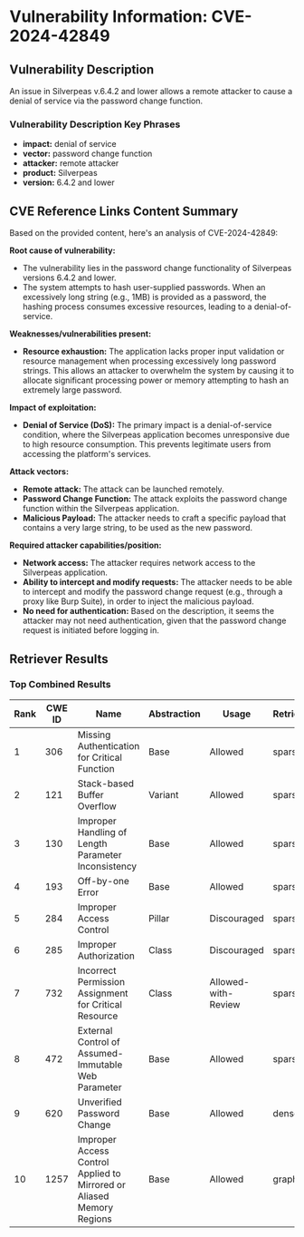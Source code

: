 # Vulnerability Information: CVE-2024-42849

## Vulnerability Description
An issue in Silverpeas v.6.4.2 and lower allows a remote attacker to cause a denial of service via the password change function.

### Vulnerability Description Key Phrases
- **impact:** denial of service
- **vector:** password change function
- **attacker:** remote attacker
- **product:** Silverpeas
- **version:** 6.4.2 and lower

## CVE Reference Links Content Summary
Based on the provided content, here's an analysis of CVE-2024-42849:

**Root cause of vulnerability:**

*   The vulnerability lies in the password change functionality of Silverpeas versions 6.4.2 and lower.
*   The system attempts to hash user-supplied passwords. When an excessively long string (e.g., 1MB) is provided as a password, the hashing process consumes excessive resources, leading to a denial-of-service.

**Weaknesses/vulnerabilities present:**

*   **Resource exhaustion:** The application lacks proper input validation or resource management when processing excessively long password strings. This allows an attacker to overwhelm the system by causing it to allocate significant processing power or memory attempting to hash an extremely large password.

**Impact of exploitation:**

*   **Denial of Service (DoS):** The primary impact is a denial-of-service condition, where the Silverpeas application becomes unresponsive due to high resource consumption. This prevents legitimate users from accessing the platform's services.

**Attack vectors:**

*   **Remote attack:** The attack can be launched remotely.
*   **Password Change Function:** The attack exploits the password change function within the Silverpeas application.
*   **Malicious Payload:** The attacker needs to craft a specific payload that contains a very large string, to be used as the new password.

**Required attacker capabilities/position:**

*   **Network access:** The attacker requires network access to the Silverpeas application.
*   **Ability to intercept and modify requests:** The attacker needs to be able to intercept and modify the password change request (e.g., through a proxy like Burp Suite), in order to inject the malicious payload.
*  **No need for authentication:** Based on the description, it seems the attacker may not need authentication, given that the password change request is initiated before logging in.

## Retriever Results

### Top Combined Results

| Rank | CWE ID | Name | Abstraction | Usage  | Retrievers | Individual Scores |
|------|--------|------|-------------|-------|------------|-------------------|
| 1 | 306 | Missing Authentication for Critical Function | Base | Allowed | sparse | 0.051 |
| 2 | 121 | Stack-based Buffer Overflow | Variant | Allowed | sparse | 0.050 |
| 3 | 130 | Improper Handling of Length Parameter Inconsistency | Base | Allowed | sparse | 0.049 |
| 4 | 193 | Off-by-one Error | Base | Allowed | sparse | 0.049 |
| 5 | 284 | Improper Access Control | Pillar | Discouraged | sparse | 0.048 |
| 6 | 285 | Improper Authorization | Class | Discouraged | sparse | 0.048 |
| 7 | 732 | Incorrect Permission Assignment for Critical Resource | Class | Allowed-with-Review | sparse | 0.048 |
| 8 | 472 | External Control of Assumed-Immutable Web Parameter | Base | Allowed | sparse | 0.048 |
| 9 | 620 | Unverified Password Change | Base | Allowed | dense | 0.625 |
| 10 | 1257 | Improper Access Control Applied to Mirrored or Aliased Memory Regions | Base | Allowed | graph | 0.002 |

